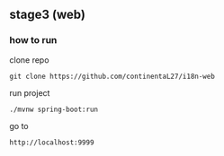 ## stage3 (web)

### how to run

clone repo
```
git clone https://github.com/continentaL27/i18n-web
```

run project
```
./mvnw spring-boot:run
```
go to  
```
http://localhost:9999
```